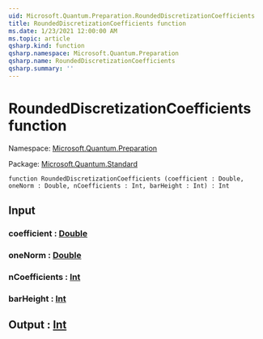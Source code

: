 ```yaml
---
uid: Microsoft.Quantum.Preparation.RoundedDiscretizationCoefficients
title: RoundedDiscretizationCoefficients function
ms.date: 1/23/2021 12:00:00 AM
ms.topic: article
qsharp.kind: function
qsharp.namespace: Microsoft.Quantum.Preparation
qsharp.name: RoundedDiscretizationCoefficients
qsharp.summary: ''
---
```


# RoundedDiscretizationCoefficients function

Namespace: [Microsoft.Quantum.Preparation](xref:Microsoft.Quantum.Preparation)

Package: [Microsoft.Quantum.Standard](https://nuget.org/packages/Microsoft.Quantum.Standard)




```qsharp
function RoundedDiscretizationCoefficients (coefficient : Double, oneNorm : Double, nCoefficients : Int, barHeight : Int) : Int
```


## Input

### coefficient : [Double](xref:microsoft.quantum.lang-ref.double)




### oneNorm : [Double](xref:microsoft.quantum.lang-ref.double)




### nCoefficients : [Int](xref:microsoft.quantum.lang-ref.int)




### barHeight : [Int](xref:microsoft.quantum.lang-ref.int)





## Output : [Int](xref:microsoft.quantum.lang-ref.int)

